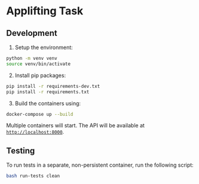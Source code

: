 # Applifting Task

## Development
1. Setup the environment:
```Bash
python -m venv venv
source venv/bin/activate
```
2. Install pip packages:
```Bash
pip install -r requirements-dev.txt
pip install -r requirements.txt
```
3. Build the containers using:
```Bash
docker-compose up --build
```
Multiple containers will start. The API will be available at [`http://localhost:8000`](http://localhost:8000). 

## Testing

To run tests in a separate, non-persistent container, run the following script:
```Bash
bash run-tests clean
```